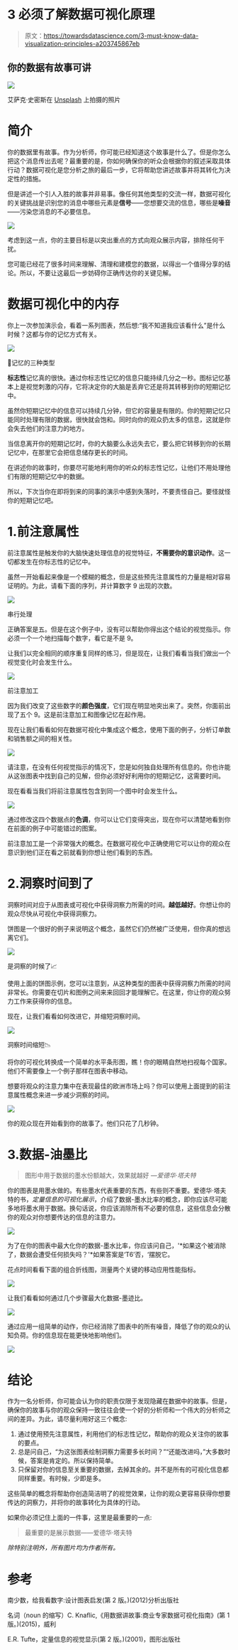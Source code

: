 # 3 必须了解数据可视化原理

> 原文：<https://towardsdatascience.com/3-must-know-data-visualization-principles-a203745867eb>

## 你的数据有故事可讲

![](img/1b9c3f036cc490a5857b028242a1962d.png)

艾萨克·史密斯在 [Unsplash](https://unsplash.com/?utm_source=unsplash&utm_medium=referral&utm_content=creditCopyText) 上拍摄的照片

# **简介**

你的数据里有故事。作为分析师，你可能已经知道这个故事是什么了。但是你怎么把这个消息传出去呢？最重要的是，你如何确保你的听众会根据你的叙述采取具体行动？数据可视化是您分析之旅的最后一步，它将帮助您讲述故事并将其转化为决定性的措施。

但是讲述一个引人入胜的故事并非易事。像任何其他类型的交流一样，数据可视化的关键挑战是识别您的消息中哪些元素是**信号**——您想要交流的信息，哪些是**噪音**——污染您消息的不必要信息。

![](img/c8fa17d178eca1ce104f384f266ab268.png)

考虑到这一点，你的主要目标是以突出重点的方式向观众展示内容，排除任何干扰。

您可能已经花了很多时间来理解、清理和建模您的数据，以得出一个值得分享的结论。所以，不要让这最后一步妨碍你正确传达你的关键见解。

# 数据可视化中的内存

你上一次参加演示会，看着一系列图表，然后想:“我不知道我应该看什么”是什么时候？这都与你的记忆方式有关。

![](img/31305e02d1c84ef78e0295e55ed3485b.png)

🧠记忆的三种类型

**标志性**记忆真的很快。通过你标志性记忆的信息只能持续几分之一秒。图标记忆基本上是视觉刺激的闪存，它将决定你的大脑是丢弃它还是将其转移到你的短期记忆中。

虽然你短期记忆中的信息可以持续几分钟，但它的容量是有限的。你的短期记忆只能同时处理有限的数据，很快就会饱和。同时向你的观众扔太多的信息，这就是你会失去他们的注意力的地方。

当信息离开你的短期记忆时，你的大脑要么永远失去它，要么把它转移到你的长期记忆中，在那里它会把信息储存更长的时间。

在讲述你的故事时，你要尽可能地利用你的听众的标志性记忆，让他们不用处理他们有限的短期记忆中的数据。

所以，下次当你在即将到来的同事的演示中感到失落时，不要责怪自己。要怪就怪你的短期记忆吧。

# 1.前注意属性

前注意属性是触发你的大脑快速处理信息的视觉特征，**不需要你的意识动作**。这一切都发生在你标志性的记忆中。

虽然一开始看起来像是一个模糊的概念，但是这些预先注意属性的力量是相对容易证明的。为此，请看下面的序列，并计算数字 9 出现的次数。

![](img/b1613a9c42c4c2bb4963cd7f21d92862.png)

串行处理

正确答案是五。但是在这个例子中，没有可以帮助你得出这个结论的视觉指示。你必须一个一个地扫描每个数字，看它是不是 9。

让我们以完全相同的顺序重复同样的练习，但是现在，让我们看看当我们做出一个视觉变化时会发生什么。

![](img/1932966ad8779785c1d524a9ed90604d.png)

前注意加工

因为我们改变了这些数字的**颜色强度**，它们现在明显地突出来了。突然，你面前出现了五个 9。这是前注意加工和图像记忆在起作用。

现在让我们看看如何在数据可视化中集成这个概念，使用下面的例子，分析订单数和销售额之间的相关性。

![](img/aedc31d710b6c1c91735db8ac30bff3d.png)

请注意，在没有任何视觉指示的情况下，您是如何独自处理所有信息的。你也许能从这张图表中找到自己的见解，但你必须好好利用你的短期记忆，这需要时间。

现在看看当我们将前注意属性包含到同一个图中时会发生什么。

![](img/decc7dae515ca2c43e1d4ba508429e7f.png)

通过修改这四个数据点的**色调**，你可以让它们变得突出，现在你可以清楚地看到你在前面的例子中可能错过的图案。

前注意加工是一个非常强大的概念。在数据可视化中正确使用它可以让你的观众在意识到他们正在看之前就看到你想让他们看到的东西。

# 2.洞察时间到了

洞察时间对应于从图表或可视化中获得洞察力所需的时间。**越低越好**。你想让你的观众尽快从可视化中获得洞察力。

饼图是一个很好的例子来说明这个概念，虽然它们仍然被广泛使用，但你真的想远离它们。

![](img/cc5eeb75939a82b83bf0ee6aaadd0c7e.png)

是洞察的时候了📈

使用上面的饼图示例，您可以注意到，从这种类型的图表中获得洞察力所需的时间非常长。你需要在切片和图例之间来来回回才能理解它。在这里，你让你的观众努力工作来获得你的信息。

现在，让我们看看如何改进它，并缩短洞察时间。

![](img/78303e93014b41408de9c6fa22ec48f6.png)

洞察时间缩短📉

将你的可视化转换成一个简单的水平条形图，瞧！你的眼睛自然地扫视每个国家。他们不需要像上一个例子那样在图表中移动。

想要将观众的注意力集中在表现最佳的欧洲市场上吗？你可以使用上面提到的前注意属性概念来进一步减少洞察的时间。

![](img/53acb4d80dee9e67096e4aa26cf170e7.png)

你的观众现在开始看到你的故事了。他们只花了几秒钟。

# 3.数据-油墨比

> 图形中用于数据的墨水份额越大，效果就越好 *—爱德华·塔夫特*

你的图表是用墨水做的。有些墨水代表重要的东西，有些则不重要。爱德华·塔夫特的书，*定量信息的可视化展示*，介绍了数据-墨水比率的概念，即你应该尽可能多地将墨水用于数据。换句话说，你应该消除所有不必要的信息，这些信息会分散你的观众对你想要传达的信息的注意力。

![](img/b1f9d1e514cb1da8c815fa58c2ed58a9.png)

为了在你的图表中最大化你的数据-墨水比率，你应该问自己，'*如果这个被消除了，数据会遭受任何损失吗？'*如果答案是‘T6’否，‘摆脱它。

花点时间看看下面的组合折线图，测量两个关键的移动应用性能指标。

![](img/63f1a9abf0cecb81d9b332d368e5cac3.png)

让我们看看如何通过几个步骤最大化数据-墨迹比。

![](img/f8231752c94f8dcc9c0f87fc605b7f75.png)

通过应用一组简单的动作，你已经消除了图表中的所有噪音，降低了你的观众的认知负荷。你的信息现在能更快地影响他们。

![](img/b4fb193a052cf5315615b16daa79bb45.png)

# 结论

作为一名分析师，你可能会认为你的职责仅限于发现隐藏在数据中的故事。但是，确保你的故事与你的观众保持一致往往会使一个好的分析师和一个伟大的分析师之间的差异。为此，请尽量利用好这三个概念:

1.  通过使用预先注意属性，利用他们的标志性记忆，帮助你的观众关注你的故事的要点。
2.  总是问自己，“为这张图表绘制洞察力需要多长时间？”“还能改进吗，”大多数时候，答案是肯定的。所以保持简单。
3.  只保留对你的信息至关重要的数据，去掉其余的。并不是所有的可视化信息都同样重要。有时候，少即是多。

这些简单的概念将帮助你创造简洁明了的视觉效果，让你的观众更容易获得你想要传达的洞察力，并将你的故事转化为具体的行动。

如果你必须记住上面的一件事，这里是最重要的一点:

> 最重要的是展示数据——爱德华·塔夫特

*除特别注明外，所有图片均为作者所有。*

# 参考

南少数，给我看数字:设计图表启发(第 2 版。)(2012)分析出版社

名词（noun 的缩写）C. Knaflic,《用数据讲故事:商业专家数据可视化指南》(第 1 版。)(2015)，威利

E.R. Tufte，定量信息的视觉显示(第 2 版。)(2001)，图形出版社